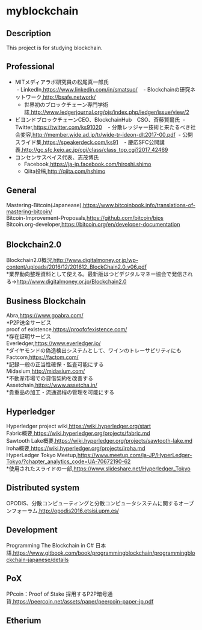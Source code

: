 # myblockchain

## Description
This project is for studying blockchain.

## Professional  
- MITメディアラボ研究員の松尾真一郎氏  
  - LinkedIn,https://www.linkedin.com/in/smatsuo/  
  - Blockchainの研究ネットワーク,http://bsafe.network/  
  - 世界初のブロックチェーン専門学術誌,http://www.ledgerjournal.org/ojs/index.php/ledger/issue/view/2  
- ビヨンドブロックチェーンCEO、BlockchainHub　CSO、斉藤賢爾氏
  - Twitter,https://twitter.com/ks91020  
  - 分散レッジャー技術と来たるべき社会変容,http://member.wide.ad.jp/tr/wide-tr-ideon-dlt2017-00.pdf
  - 公開スライド集,https://speakerdeck.com/ks91  
  - 慶応SFC公開講義,http://gc.sfc.keio.ac.jp/cgi/class/class_top.cgi?2017_42469  
- コンセンサスベイス代表、志茂博氏
  - Facebook,https://ja-jp.facebook.com/hiroshi.shimo
  - Qiita投稿,http://qiita.com/hshimo

## General   
Mastering-Bitcoin(Japanease),https://www.bitcoinbook.info/translations-of-mastering-bitcoin/  
Bitcoin-Improvement-Proposals,https://github.com/bitcoin/bips  
Bitcoin.org-developer,https://bitcoin.org/en/developer-documentation  

## Blockchain2.0  　　
Blockchain2.0概況,http://www.digitalmoney.or.jp/wp-content/uploads/2016/12/201612_BlockChain2.0_v06.pdf  
*業界動向整理資料として使える。最新版はつどデジタルマネー協会で発信される→http://www.digitalmoney.or.jp/Blockchain2.0  

## Business Blockchain  
Abra,https://www.goabra.com/   
*P2P送金サービス  
proof of existence,https://proofofexistence.com/  
*存在証明サービス  
Everledger,https://www.everledger.io/  
*ダイヤモンドの偽造検出システムとして、ワインのトレーサビリティにも  
Factcom,https://factom.com/  
*記録一般の正当性確保・監査可能にする  
Midasium,http://midasium.com/  
*不動産市場での貸借契約を改善する  
Assetchain,https://www.assetcha.in/  
*貴重品の加工・流通過程の管理を可能にする  

## Hyperledger
Hyperledger project wiki,https://wiki.hyperledger.org/start  
Fabric概要,https://wiki.hyperledger.org/projects/fabric.md  
Sawtooth Lake概要,https://wiki.hyperledger.org/projects/sawtooth-lake.md  
Iroha概要,https://wiki.hyperledger.org/projects/iroha.md  
HyperLedger Tokyo Meetup,https://www.meetup.com/ja-JP/HyperLedger-Tokyo/?chapter_analytics_code=UA-70672190-62  
*使用されたスライドの一部,https://www.slideshare.net/Hyperledger_Tokyo  

## Distributed system 
OPODIS、分散コンピューティングと分散コンピュータシステムに関するオープンフォーラム,http://opodis2016.etsisi.upm.es/

## Development  
Programming The Blockchain in C# 日本語,https://www.gitbook.com/book/programmingblockchain/programmingblockchain-japanese/details  

## PoX
PPcoin：Proof of Stake 採用するP2P暗号通貨,https://peercoin.net/assets/paper/peercoin-paper-jp.pdf  

## Etherium 
